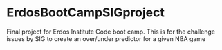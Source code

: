 # ErdosBootCampSIGproject
Final project for Erdos Institute Code boot camp. This is for the challenge issues by SIG to create an over/under predictor for a given NBA game
